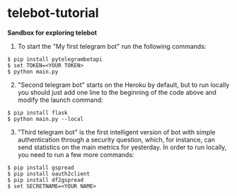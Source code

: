 # telebot-tutorial
__Sandbox for exploring telebot__

1. To start the "My first telegram bot" run the following commands:
```
$ pip install pytelegrambotapi
$ set TOKEN=<YOUR TOKEN>
$ python main.py
```

2. "Second telegram bot" starts on the Heroku by default, but to run locally you should just add one line to the beginning of the code above and modify the launch command:

```
$ pip install flask
$ python main.py --local
```

3. "Third telegram bot" is the first intelligent version of bot with simple authentication through a security question, which, for instance, can send statistics on the main metrics for yesterday. In order to run locally, you need to run a few more commands:

```
$ pip install gspread
$ pip install oauth2client
$ pip install df2gspread
$ set SECRETNAME=<YOUR NAME>
```